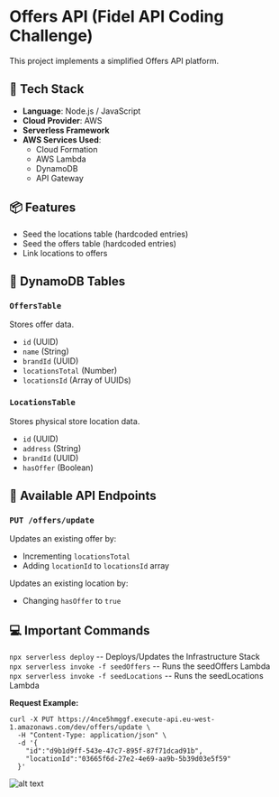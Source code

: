 # Offers API (Fidel API Coding Challenge)

This project implements a simplified Offers API platform.

## 🚀 Tech Stack

- **Language**: Node.js / JavaScript
- **Cloud Provider**: AWS
- **Serverless Framework**
- **AWS Services Used**:
  - Cloud Formation
  - AWS Lambda
  - DynamoDB
  - API Gateway

## 📦 Features
- Seed the locations table (hardcoded entries)
- Seed the offers table (hardcoded entries)
- Link locations to offers

## 📁 DynamoDB Tables
### `OffersTable`
Stores offer data.
- `id` (UUID)
- `name` (String)
- `brandId` (UUID)
- `locationsTotal` (Number)
- `locationsId` (Array of UUIDs)

### `LocationsTable`
Stores physical store location data.
- `id` (UUID)
- `address` (String)
- `brandId` (UUID)
- `hasOffer` (Boolean)

## 🔧 Available API Endpoints

### `PUT /offers/update`
Updates an existing offer by:
- Incrementing `locationsTotal`
- Adding `locationId` to `locationsId` array

Updates an existing location by:
- Changing `hasOffer` to `true`


## 💻 Important Commands
``` npx serverless deploy ``` -- Deploys/Updates the Infrastructure Stack <br />
``` npx serverless invoke -f seedOffers ``` -- Runs the seedOffers Lambda <br />
``` npx serverless invoke -f seedLocations ``` -- Runs the seedLocations Lambda

**Request Example:**

```
curl -X PUT https://4nce5hmggf.execute-api.eu-west-1.amazonaws.com/dev/offers/update \
  -H "Content-Type: application/json" \
  -d '{
    "id":"d9b1d9ff-543e-47c7-895f-87f71dcad91b",
    "locationId":"03665f6d-27e2-4e69-aa9b-5b39d03e5f59"
  }'
```


![alt text](diagram.png)